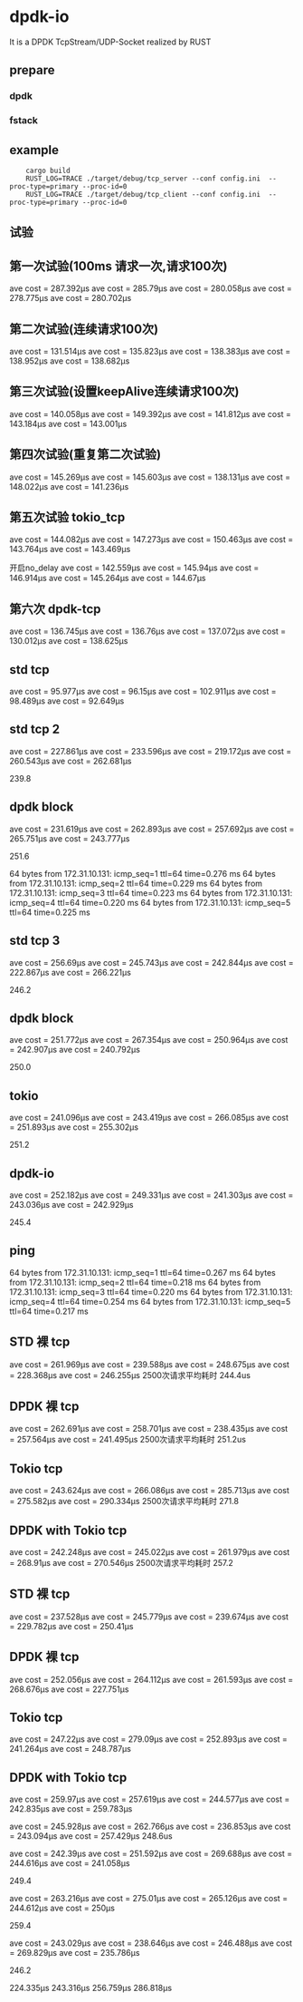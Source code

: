 # dpdk-io
It is a DPDK TcpStream/UDP-Socket realized by RUST

## prepare

### dpdk

### fstack



## example

```
    cargo build
    RUST_LOG=TRACE ./target/debug/tcp_server --conf config.ini  --proc-type=primary --proc-id=0
    RUST_LOG=TRACE ./target/debug/tcp_client --conf config.ini  --proc-type=primary --proc-id=0

```

## 试验

## 第一次试验(100ms 请求一次,请求100次)
ave cost = 287.392µs
ave cost = 285.79µs
ave cost = 280.058µs
ave cost = 278.775µs
ave cost = 280.702µs

## 第二次试验(连续请求100次)
ave cost = 131.514µs
ave cost = 135.823µs
ave cost = 138.383µs
ave cost = 138.952µs
ave cost = 138.682µs

## 第三次试验(设置keepAlive连续请求100次)
ave cost = 140.058µs
ave cost = 149.392µs
ave cost = 141.812µs
ave cost = 143.184µs
ave cost = 143.001µs

## 第四次试验(重复第二次试验)
ave cost = 145.269µs
ave cost = 145.603µs
ave cost = 138.131µs
ave cost = 148.022µs
ave cost = 141.236µs



## 第五次试验 tokio_tcp
ave cost = 144.082µs
ave cost = 147.273µs
ave cost = 150.463µs
ave cost = 143.764µs
ave cost = 143.469µs

开启no_delay
ave cost = 142.559µs
ave cost = 145.94µs
ave cost = 146.914µs
ave cost = 145.264µs
ave cost = 144.67µs

## 第六次 dpdk-tcp
ave cost = 136.745µs
ave cost = 136.76µs
ave cost = 137.072µs
ave cost = 130.012µs
ave cost = 138.625µs

## std tcp
ave cost = 95.977µs
ave cost = 96.15µs
ave cost = 102.911µs
ave cost = 98.489µs
ave cost = 92.649µs


## std tcp 2

ave cost = 227.861µs
ave cost = 233.596µs
ave cost = 219.172µs
ave cost = 260.543µs
ave cost = 262.681µs

239.8



## dpdk block
ave cost = 231.619µs
ave cost = 262.893µs
ave cost = 257.692µs
ave cost = 265.751µs
ave cost = 243.777µs

251.6


64 bytes from 172.31.10.131: icmp_seq=1 ttl=64 time=0.276 ms
64 bytes from 172.31.10.131: icmp_seq=2 ttl=64 time=0.229 ms
64 bytes from 172.31.10.131: icmp_seq=3 ttl=64 time=0.223 ms
64 bytes from 172.31.10.131: icmp_seq=4 ttl=64 time=0.220 ms
64 bytes from 172.31.10.131: icmp_seq=5 ttl=64 time=0.225 ms

## std tcp 3
ave cost = 256.69µs
ave cost = 245.743µs
ave cost = 242.844µs
ave cost = 222.867µs
ave cost = 266.221µs

246.2

## dpdk block
ave cost = 251.772µs
ave cost = 267.354µs
ave cost = 250.964µs
ave cost = 242.907µs
ave cost = 240.792µs

250.0

## tokio
ave cost = 241.096µs
ave cost = 243.419µs
ave cost = 266.085µs
ave cost = 251.893µs
ave cost = 255.302µs

251.2

## dpdk-io
ave cost = 252.182µs
ave cost = 249.331µs
ave cost = 241.303µs
ave cost = 243.036µs
ave cost = 242.929µs

245.4

## ping
64 bytes from 172.31.10.131: icmp_seq=1 ttl=64 time=0.267 ms
64 bytes from 172.31.10.131: icmp_seq=2 ttl=64 time=0.218 ms
64 bytes from 172.31.10.131: icmp_seq=3 ttl=64 time=0.220 ms
64 bytes from 172.31.10.131: icmp_seq=4 ttl=64 time=0.254 ms
64 bytes from 172.31.10.131: icmp_seq=5 ttl=64 time=0.217 ms
## STD 裸 tcp
ave cost = 261.969µs
ave cost = 239.588µs
ave cost = 248.675µs
ave cost = 228.368µs
ave cost = 246.255µs
2500次请求平均耗时 244.4us
## DPDK 裸 tcp
ave cost = 262.691µs
ave cost = 258.701µs
ave cost = 238.435µs
ave cost = 257.564µs
ave cost = 241.495µs
2500次请求平均耗时 251.2us
## Tokio tcp
ave cost = 243.624µs
ave cost = 266.086µs
ave cost = 285.713µs
ave cost = 275.582µs
ave cost = 290.334µs
2500次请求平均耗时 271.8
## DPDK with Tokio tcp
ave cost = 242.248µs
ave cost = 245.022µs
ave cost = 261.979µs
ave cost = 268.91µs
ave cost = 270.546µs
2500次请求平均耗时 257.2


## STD 裸 tcp
ave cost = 237.528µs
ave cost = 245.779µs
ave cost = 239.674µs
ave cost = 229.782µs
ave cost = 250.41µs

## DPDK 裸 tcp
ave cost = 252.056µs
ave cost = 264.112µs
ave cost = 261.593µs
ave cost = 268.676µs
ave cost = 227.751µs
## Tokio tcp
ave cost = 247.22µs
ave cost = 279.09µs
ave cost = 252.893µs
ave cost = 241.264µs
ave cost = 248.787µs
## DPDK with Tokio tcp
ave cost = 259.97µs
ave cost = 257.619µs
ave cost = 244.577µs
ave cost = 242.835µs
ave cost = 259.783µs


ave cost = 245.928µs
ave cost = 262.766µs
ave cost = 236.853µs
ave cost = 243.094µs
ave cost = 257.429µs
248.6us

ave cost = 242.39µs
ave cost = 251.592µs
ave cost = 269.688µs
ave cost = 244.616µs
ave cost = 241.058µs

249.4

ave cost = 263.216µs
ave cost = 275.01µs
ave cost = 265.126µs
ave cost = 244.612µs
ave cost = 250µs

259.4

ave cost = 243.029µs
ave cost = 238.646µs
ave cost = 246.488µs
ave cost = 269.829µs
ave cost = 235.786µs

246.2

224.335µs
243.316µs
256.759µs
286.818µs